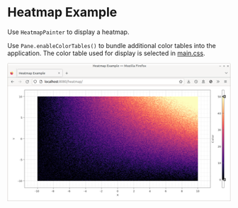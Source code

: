# Heatmap Example

Use `HeatmapPainter` to display a heatmap.

Use `Pane.enableColorTables()` to bundle additional color tables into the application. The color table used for display is selected in [main.css](./src/main.css).

![Screenshot](./screenshot.png)
